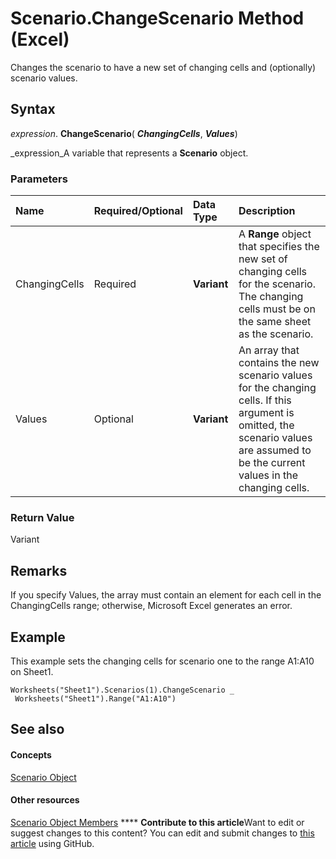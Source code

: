 
# Scenario.ChangeScenario Method (Excel)

Changes the scenario to have a new set of changing cells and (optionally) scenario values.


## Syntax

 _expression_. **ChangeScenario**( **_ChangingCells_**,  **_Values_**)

 _expression_A variable that represents a  **Scenario** object.


### Parameters



|**Name**|**Required/Optional**|**Data Type**|**Description**|
|:-----|:-----|:-----|:-----|
|ChangingCells|Required| **Variant**|A  **Range** object that specifies the new set of changing cells for the scenario. The changing cells must be on the same sheet as the scenario.|
|Values|Optional| **Variant**|An array that contains the new scenario values for the changing cells. If this argument is omitted, the scenario values are assumed to be the current values in the changing cells.|

### Return Value

Variant


## Remarks

If you specify Values, the array must contain an element for each cell in the ChangingCells range; otherwise, Microsoft Excel generates an error.


## Example

This example sets the changing cells for scenario one to the range A1:A10 on Sheet1.


```
Worksheets("Sheet1").Scenarios(1).ChangeScenario _ 
 Worksheets("Sheet1").Range("A1:A10")
```


## See also


#### Concepts


 [Scenario Object](edd1c4f4-12b1-0d9f-f4aa-dd66278ba891.md)
#### Other resources


 [Scenario Object Members](fd862abd-99a5-c18d-8ad2-462a49a50b6c.md)
****   **Contribute to this article**Want to edit or suggest changes to this content? You can edit and submit changes to  [this article](https://github.com/jhershey00/VBA_Excel_Test/OpenXMLCon/articles/a982a903-d62c-5289-8192-67f5069a1d11.md) using GitHub.

